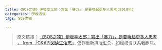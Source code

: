 ```yaml
---
title: 《SOS之猿》伊坂幸太郎：寫出「暴力」，是要喚起更多人思考(2010年)
categories: 伊坂访谈
tags: SOS之猿

---
```

> 原文链接：
[《SOS之猿》伊坂幸太郎：寫出「暴力」，是要喚起更多人思考 ， from 「OKAPI阅读生活志」](http://blog.sina.com.cn/s/blog_e43a7c790102ya18.html)
仅作重新排版汇总，如侵权请联系我删除。